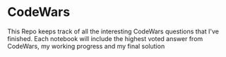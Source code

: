# CodeWars
This Repo keeps track of all the interesting CodeWars questions that I've finished. Each notebook will include the highest voted answer from CodeWars, my working progress and my final solution
